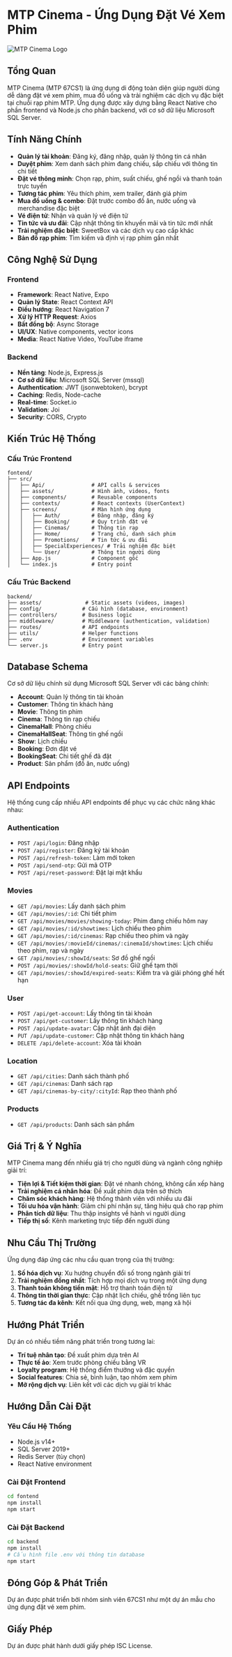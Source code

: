 # MTP Cinema - Ứng Dụng Đặt Vé Xem Phim

![MTP Cinema Logo](https://mtbcinema.com.vn/media/fizn2ubc/logo.png)

## Tổng Quan

MTP Cinema (MTP 67CS1) là ứng dụng di động toàn diện giúp người dùng dễ dàng đặt vé xem phim, mua đồ uống và trải nghiệm các dịch vụ đặc biệt tại chuỗi rạp phim MTP. Ứng dụng được xây dựng bằng React Native cho phần frontend và Node.js cho phần backend, với cơ sở dữ liệu Microsoft SQL Server.

## Tính Năng Chính

- **Quản lý tài khoản**: Đăng ký, đăng nhập, quản lý thông tin cá nhân
- **Duyệt phim**: Xem danh sách phim đang chiếu, sắp chiếu với thông tin chi tiết
- **Đặt vé thông minh**: Chọn rạp, phim, suất chiếu, ghế ngồi và thanh toán trực tuyến
- **Tương tác phim**: Yêu thích phim, xem trailer, đánh giá phim
- **Mua đồ uống & combo**: Đặt trước combo đồ ăn, nước uống và merchandise đặc biệt
- **Vé điện tử**: Nhận và quản lý vé điện tử
- **Tin tức và ưu đãi**: Cập nhật thông tin khuyến mãi và tin tức mới nhất
- **Trải nghiệm đặc biệt**: SweetBox và các dịch vụ cao cấp khác
- **Bản đồ rạp phim**: Tìm kiếm và định vị rạp phim gần nhất

## Công Nghệ Sử Dụng

### Frontend
- **Framework**: React Native, Expo
- **Quản lý State**: React Context API
- **Điều hướng**: React Navigation 7
- **Xử lý HTTP Request**: Axios
- **Bất đồng bộ**: Async Storage
- **UI/UX**: Native components, vector icons
- **Media**: React Native Video, YouTube iframe

### Backend
- **Nền tảng**: Node.js, Express.js
- **Cơ sở dữ liệu**: Microsoft SQL Server (mssql)
- **Authentication**: JWT (jsonwebtoken), bcrypt
- **Caching**: Redis, Node-cache
- **Real-time**: Socket.io
- **Validation**: Joi
- **Security**: CORS, Crypto

## Kiến Trúc Hệ Thống

### Cấu Trúc Frontend
```
fontend/
├── src/
│   ├── Api/               # API calls & services
│   ├── assets/            # Hình ảnh, videos, fonts
│   ├── components/        # Reusable components
│   ├── contexts/          # React contexts (UserContext)
│   ├── screens/           # Màn hình ứng dụng
│   │   ├── Auth/          # Đăng nhập, đăng ký
│   │   ├── Booking/       # Quy trình đặt vé
│   │   ├── Cinemas/       # Thông tin rạp
│   │   ├── Home/          # Trang chủ, danh sách phim
│   │   ├── Promotions/    # Tin tức & ưu đãi
│   │   ├── SpecialExperiences/ # Trải nghiệm đặc biệt
│   │   └── User/          # Thông tin người dùng
│   ├── App.js             # Component gốc
│   └── index.js           # Entry point
```

### Cấu Trúc Backend
```
backend/
├── assets/              # Static assets (videos, images)
├── config/             # Cấu hình (database, environment)
├── controllers/        # Business logic
├── middleware/         # Middleware (authentication, validation)
├── routes/             # API endpoints
├── utils/              # Helper functions
├── .env                # Environment variables
└── server.js           # Entry point
```

## Database Schema

Cơ sở dữ liệu chính sử dụng Microsoft SQL Server với các bảng chính:

- **Account**: Quản lý thông tin tài khoản
- **Customer**: Thông tin khách hàng
- **Movie**: Thông tin phim
- **Cinema**: Thông tin rạp chiếu
- **CinemaHall**: Phòng chiếu
- **CinemaHallSeat**: Thông tin ghế ngồi
- **Show**: Lịch chiếu
- **Booking**: Đơn đặt vé
- **BookingSeat**: Chi tiết ghế đã đặt
- **Product**: Sản phẩm (đồ ăn, nước uống)

## API Endpoints

Hệ thống cung cấp nhiều API endpoints để phục vụ các chức năng khác nhau:

### Authentication
- `POST /api/login`: Đăng nhập
- `POST /api/register`: Đăng ký tài khoản
- `POST /api/refresh-token`: Làm mới token
- `POST /api/send-otp`: Gửi mã OTP
- `POST /api/reset-password`: Đặt lại mật khẩu

### Movies
- `GET /api/movies`: Lấy danh sách phim
- `GET /api/movies/:id`: Chi tiết phim
- `GET /api/movies/movies/showing-today`: Phim đang chiếu hôm nay
- `GET /api/movies/:id/showtimes`: Lịch chiếu theo phim
- `GET /api/movies/:id/cinemas`: Rạp chiếu theo phim và ngày
- `GET /api/movies/:movieId/cinemas/:cinemaId/showtimes`: Lịch chiếu theo phim, rạp và ngày
- `GET /api/movies/:showId/seats`: Sơ đồ ghế ngồi
- `POST /api/movies/:showId/hold-seats`: Giữ ghế tạm thời
- `GET /api/movies/:showId/expired-seats`: Kiểm tra và giải phóng ghế hết hạn

### User
- `POST /api/get-account`: Lấy thông tin tài khoản
- `POST /api/get-customer`: Lấy thông tin khách hàng
- `POST /api/update-avatar`: Cập nhật ảnh đại diện
- `PUT /api/update-customer`: Cập nhật thông tin khách hàng
- `DELETE /api/delete-account`: Xóa tài khoản

### Location
- `GET /api/cities`: Danh sách thành phố
- `GET /api/cinemas`: Danh sách rạp
- `GET /api/cinemas-by-city/:cityId`: Rạp theo thành phố

### Products
- `GET /api/products`: Danh sách sản phẩm

## Giá Trị & Ý Nghĩa

MTP Cinema mang đến nhiều giá trị cho người dùng và ngành công nghiệp giải trí:

- **Tiện lợi & Tiết kiệm thời gian**: Đặt vé nhanh chóng, không cần xếp hàng
- **Trải nghiệm cá nhân hóa**: Đề xuất phim dựa trên sở thích
- **Chăm sóc khách hàng**: Hệ thống thành viên với nhiều ưu đãi
- **Tối ưu hóa vận hành**: Giảm chi phí nhân sự, tăng hiệu quả cho rạp phim
- **Phân tích dữ liệu**: Thu thập insights về hành vi người dùng
- **Tiếp thị số**: Kênh marketing trực tiếp đến người dùng

## Nhu Cầu Thị Trường

Ứng dụng đáp ứng các nhu cầu quan trọng của thị trường:

1. **Số hóa dịch vụ**: Xu hướng chuyển đổi số trong ngành giải trí
2. **Trải nghiệm đồng nhất**: Tích hợp mọi dịch vụ trong một ứng dụng
3. **Thanh toán không tiền mặt**: Hỗ trợ thanh toán điện tử
4. **Thông tin thời gian thực**: Cập nhật lịch chiếu, ghế trống liên tục
5. **Tương tác đa kênh**: Kết nối qua ứng dụng, web, mạng xã hội

## Hướng Phát Triển

Dự án có nhiều tiềm năng phát triển trong tương lai:

- **Trí tuệ nhân tạo**: Đề xuất phim dựa trên AI
- **Thực tế ảo**: Xem trước phòng chiếu bằng VR
- **Loyalty program**: Hệ thống điểm thưởng và đặc quyền
- **Social features**: Chia sẻ, bình luận, tạo nhóm xem phim
- **Mở rộng dịch vụ**: Liên kết với các dịch vụ giải trí khác

## Hướng Dẫn Cài Đặt

### Yêu Cầu Hệ Thống
- Node.js v14+ 
- SQL Server 2019+
- Redis Server (tùy chọn)
- React Native environment

### Cài Đặt Frontend
```bash
cd fontend
npm install
npm start
```

### Cài Đặt Backend
```bash
cd backend
npm install
# Cấu hình file .env với thông tin database
npm start
```

## Đóng Góp & Phát Triển

Dự án được phát triển bởi nhóm sinh viên 67CS1 như một dự án mẫu cho ứng dụng đặt vé xem phim.

## Giấy Phép

Dự án được phát hành dưới giấy phép ISC License. 
